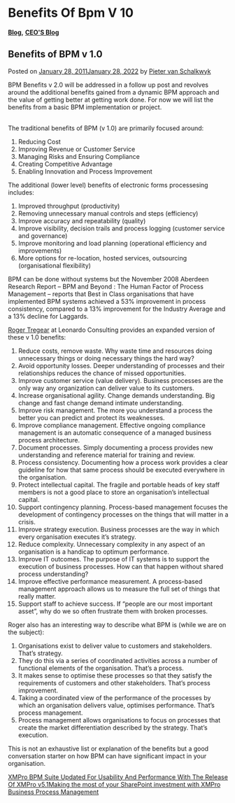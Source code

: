 # Benefits Of Bpm V 10

[**Blog**](https://xmpro.com/category/blog/)**,** [**CEO'S Blog**](https://xmpro.com/category/blog/pieter-blog/)

## Benefits of BPM v 1.0

Posted on [January 28, 2011January 28, 2022](https://xmpro.com/benefits-of-bpm-v-1-0/) by [Pieter van Schalkwyk](https://xmpro.com/author/pietervs/)

BPM Benefits v 2.0 will be addressed in a follow up post and revolves around the additional benefits gained from a dynamic BPM approach and the value of getting better at getting work done. For now we will list the benefits from a basic BPM implementation or project.

&#x20;\
The traditional benefits of BPM (v 1.0) are primarily focused around:

1. Reducing Cost
2. Improving Revenue or Customer Service
3. Managing Risks and Ensuring Compliance
4. Creating Competitive Advantage
5. Enabling Innovation and Process Improvement

The additional (lower level) benefits of electronic forms processesing includes:

1. Improved throughput (productivity)
2. Removing unnecessary manual controls and steps (efficiency)
3. Improve accuracy and repeatability (quality)
4. Improve visibility, decision trails and process logging (customer service and governance)
5. Improve monitoring and load planning (operational efficiency and improvements)
6. More options for re-location, hosted services, outsourcing (organisational flexibility)

BPM can be done without systems but the November 2008 Aberdeen Research Report – BPM and Beyond : The Human Factor of Process Management – reports that Best in Class organisations that have implemented BPM systems achieved a 53% improvement in process consistency, compared to a 13% improvement for the Industry Average and a 13% decline for Laggards.

[Roger Tregear](http://au.linkedin.com/in/rogertregear) at Leonardo Consulting provides an expanded version of these v 1.0 benefits:

1. Reduce costs, remove waste. Why waste time and resources doing unnecessary things or doing necessary things the hard way?
2. Avoid opportunity losses. Deeper understanding of processes and their relationships reduces the chance of missed opportunities.
3. Improve customer service (value delivery). Business processes are the only way any organization can deliver value to its customers.
4. Increase organisational agility. Change demands understanding. Big change and fast change demand intimate understanding.
5. Improve risk management. The more you understand a process the better you can predict and protect its weaknesses.
6. Improve compliance management. Effective ongoing compliance management is an automatic consequence of a managed business process architecture.
7. Document processes. Simply documenting a process provides new understanding and reference material for training and review.
8. Process consistency. Documenting how a process work provides a clear guideline for how that same process should be executed everywhere in the organisation.
9. Protect intellectual capital. The fragile and portable heads of key staff members is not a good place to store an organisation’s intellectual capital.
10. Support contingency planning. Process-based management focuses the development of contingency processes on the things that will matter in a crisis.
11. Improve strategy execution. Business processes are the way in which every organisation executes it’s strategy.
12. Reduce complexity. Unnecessary complexity in any aspect of an organisation is a handicap to optimum performance.
13. Improve IT outcomes. The purpose of IT systems is to support the execution of business processes. How can that happen without shared process understanding?
14. Improve effective performance measurement. A process-based management approach allows us to measure the full set of things that really matter.
15. Support staff to achieve success. If “people are our most important asset”, why do we so often frustrate them with broken processes.

Roger also has an interesting way to describe what BPM is (while we are on the subject):

1. Organisations exist to deliver value to customers and stakeholders. That’s strategy.
2. They do this via a series of coordinated activities across a number of functional elements of the organisation. That’s a process.
3. It makes sense to optimise these processes so that they satisfy the requirements of customers and other stakeholders. That’s process improvement.
4. Taking a coordinated view of the performance of the processes by which an organisation delivers value, optimises performance. That’s process management.
5. Process management allows organisations to focus on processes that create the market differentiation described by the strategy. That’s execution.

This is not an exhaustive list or explanation of the benefits but a good conversation starter on how BPM can have significant impact in your organisation.

[XMPro BPM Suite Updated For Usability And Performance With The Release Of XMPro v5.1](https://xmpro.com/xmpro-bpm-suite-updated-for-usability-and-performance-with-the-release-of-xmpro-v5-1/)[Making the most of your SharePoint investment with XMPro Business Process Management](https://xmpro.com/making-the-most-of-your-sharepoint-investment-with-xmpro-business-process-management/)
